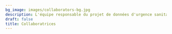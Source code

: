 ```yaml
---
bg_image: images/collaborators-bg.jpg
description: L'équipe responsable du projet de données d'urgence sanitaire au Sénégal
draft: false
title: Collaboratrices
---
```

